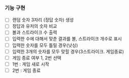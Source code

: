 ### 기능 구현

-[ ] 랜덤 숫자 3자리 (정답 숫자) 생성  
-[ ] 정답과 유저의 숫자 비교  
-[ ] 볼과 스트라이크 수 출력  
 -[ ] 입력한 수에 대해서 맞춘 결과를 볼, 스트라이크 개수로 표시  
 -[ ] 입력한 숫자를 모두 틀릴 경우(낫싱)  
 -[ ] 입력한 3개의 숫자를 모두 맞힐 경우(3스트라이크. 게임종료)  
-[ ] 게임 종료 여부 1, 2번 선택  
 -[ ] 1번 : 게임 새로 시작  
 -[ ] 2번 : 게임 종료
